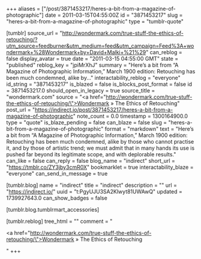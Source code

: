 +++
aliases = ["/post/3871453217/heres-a-bit-from-a-magazine-of-photographic"]
date = 2011-03-15T04:55:00Z
id = "3871453217"
slug = "heres-a-bit-from-a-magazine-of-photographic"
type = "tumblr-quote"

[tumblr]
source_url = "http://wondermark.com/true-stuff-the-ethics-of-retouching/?utm_source=feedburner&utm_medium=feed&utm_campaign=Feed%3A+wondermark+%28Wondermark+by+David+Malki+%21%29"
can_reblog = false
display_avatar = true
date = "2011-03-15 04:55:00 GMT"
state = "published"
reblog_key = "jpiMrXhJ"
summary = "Here’s a bit from “A Magazine of Photographic Information,” March 1900 edition: Retouching has been much condemned, alike by..."
interactability_reblog = "everyone"
id_string = "3871453217"
is_blazed = false
is_blocks_post_format = false
id = 3871453217.0
should_open_in_legacy = true
source_title = "wondermark.com"
source = "<a href=\"http://wondermark.com/true-stuff-the-ethics-of-retouching/\">Wondermark » The Ethics of Retouching</a>"
post_url = "https://indirect.io/post/3871453217/heres-a-bit-from-a-magazine-of-photographic"
note_count = 0.0
timestamp = 1300164900.0
type = "quote"
is_blaze_pending = false
can_blaze = false
slug = "heres-a-bit-from-a-magazine-of-photographic"
format = "markdown"
text = "Here’s a bit from “A Magazine of Photographic Information,” March 1900 edition: Retouching has been much condemned, alike by those who cannot practise it, and by those of artistic trend; we must admit that in many hands its use is pushed far beyond its legitimate scope, and with deplorable results."
can_like = false
can_reply = false
blog_name = "indirect"
short_url = "https://tmblr.co/ZY3jby3cmR0X"
bookmarklet = true
interactability_blaze = "everyone"
can_send_in_message = true

[tumblr.blog]
name = "indirect"
title = "indirect"
description = ""
url = "https://indirect.io/"
uuid = "t:PgyUJU3SA2Klwyt81UWAwQ"
updated = 1739927643.0
can_show_badges = false

[tumblr.blog.tumblrmart_accessories]

[tumblr.reblog]
tree_html = ""
comment = "<p><a href=\"http://wondermark.com/true-stuff-the-ethics-of-retouching/\">Wondermark » The Ethics of Retouching</a></p>"
+++
